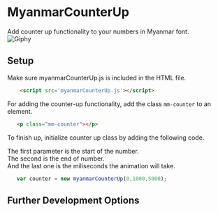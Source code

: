 # MyanmarCounterUp
Add counter up functionality to your numbers in Myanmar font.  
![Giphy](https://media.giphy.com/media/OrHFkNSzgLYPpsIvnE/giphy.gif)

## Setup 
Make sure myanmarCounterUp.js is included in the HTML file. 

```html
    <script src='myanmarCounterUp.js'></script>
```

For adding the counter-up functionality, add the class `mm-counter` to an element. 

```html 
   <p class="mm-counter"></p>
```


To finish up, initialize counter up class by adding the following code.

The first parameter is the start of the number. \
The second is the end of number. \
And the last one is the miliseconds the animation will take.  


```javascript
   var counter = new myanmarCounterUp(0,1000,5000);
```  

## Further Development Options
